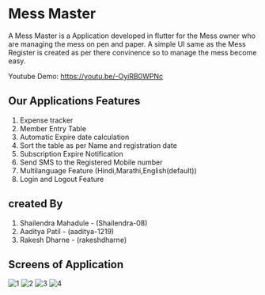 # Mess Master

A Mess Master is a Application developed in flutter for the Mess owner who are managing the mess on pen and paper. 
A simple UI same as the Mess Register is created as per there convinence so to manage the mess become easy.


Youtube Demo: https://youtu.be/-OyiRB0WPNc


## Our Applications Features

1. Expense tracker
2. Member Entry Table
3. Automatic Expire date calculation
4. Sort the table as per Name and registration date
5. Subscription Expire Notification
6. Send SMS to the Registered Mobile number
7. Multilanguage Feature (Hindi,Marathi,English(default))
8. Login and Logout Feature

## created By 
1. Shailendra Mahadule - (Shailendra-08)
2. Aaditya Patil       - (aaditya-1219)
3. Rakesh Dharne       - (rakeshdharne)


## Screens of Application

![1](https://github.com/Shailendra-08/mess_master/assets/120922588/65cfbcad-1205-4694-916c-8ebadc0b45d1)
![2](https://github.com/Shailendra-08/mess_master/assets/120922588/8c516044-b067-4e98-a1b3-3158da5882c0)
![3](https://github.com/Shailendra-08/mess_master/assets/120922588/aa0aff81-9649-4b9d-b7cc-3b273039f8a3)
![4](https://github.com/Shailendra-08/mess_master/assets/120922588/1c50e291-4346-4867-b62c-12f3657bf0f2)




